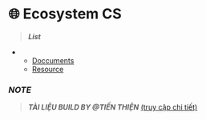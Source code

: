 # 🌐 Ecosystem CS



> ***List***
-
    - [Doccuments](https://github.com/tienthien196/documents)
    - [Resource](./Resource/upload_res/templates/res.html)

### ***NOTE***
> ***TÀI LIỆU BUILD BY @TIẾN THIỆN*** [(truy cập chi tiết)](https://tienthien196.github.io/ecosys.portfolioBNJ/)